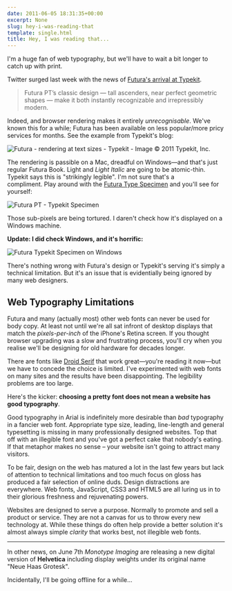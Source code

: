```yaml
---
date: 2011-06-05 18:31:35+00:00
excerpt: None
slug: hey-i-was-reading-that
template: single.html
title: Hey, I was reading that...
---
```


I'm a huge fan of web typography, but we'll have to wait a bit longer to catch up with print.

Twitter surged last week with the news of [Futura's arrival at Typekit](http://blog.typekit.com/2011/06/01/futura/).

> Futura PT’s classic design — tall ascenders, near perfect geometric shapes — make it both instantly recognizable and irrepressibly modern.

Indeed, and browser rendering makes it entirely _unrecognisable_. We've known this for a while; Futura has been available on less popular/more pricy services for months. See the example from Typekit's blog:

![Futura - rendering at text sizes - Typekit - Image © 2011 Typekit, Inc.](/images/blog/2011/Rendering-at-text-sizes.png)

The rendering is passible on a Mac, dreadful on Windows—and that's just regular Futura Book. Light and _Light Italic_ are going to be atomic-thin. Typekit says this is "strikingly legible". I'm not sure that's a compliment. Play around with the [Futura Type Specimen](http://typekit.com/fonts/futura-pt) and you'll see for yourself:

![Futura PT - Typekit Specimen](/images/blog/2011/typekit.png)

Those sub-pixels are being tortured. I daren't check how it's displayed on a Windows machine.

**Update: I did check Windows, and it's horrific:**

![Futura Typekit Specimen on Windows](/images/blog/2011/typekit-windows.png)

There's nothing wrong with Futura's design or Typekit's serving it's simply a technical limitation. But it's an issue that is evidentially being ignored by many web designers.

## Web Typography Limitations

Futura and many (actually most) other web fonts can never be used for body copy. At least not until we're all sat infront of desktop displays that match the _pixels-per-inch_ of the iPhone's Retina screen. If you thought browser upgrading was a slow and frustrating process, you'll cry when you realise we'll be designing for old hardware for decades longer.

There are fonts like [Droid Serif](http://www.google.com/webfonts/family?family=Droid+Serif) that work great—you're reading it now—but we have to concede the choice is limited. I've experimented with web fonts on many sites and the results have been disappointing. The legibility problems are too large.

Here's the kicker: **choosing a pretty font does not mean a website has good typography**.

Good typography in Arial is indefinitely more desirable than _bad_ typography in a fancier web font. Appropriate type size, leading, line-length and general typesetting is missing in many professionally designed websites. Top that off with an illegible font and you've got a perfect cake that nobody's eating. If that metaphor makes no sense – your website isn't going to attract many visitors.

To be fair, design on the web has matured a lot in the last few years but lack of attention to technical limitations and too much focus on gloss has produced a fair selection of online duds. Design distractions are everywhere. Web fonts, JavaScript, CSS3 and HTML5 are all luring us in to their glorious freshness and rejuvenating powers.

Websites are designed to serve a purpose. Normally to promote and sell a product or service. They are not a canvas for us to throw every new technology at. While these things do often help provide a better solution it's almost always simple _clarity_ that works best, not illegible web fonts.

* * *

In other news, on June 7th _Monotype Imaging_ are releasing a new digital version of **Helvetica** including display weights under its original name "Neue Haas Grotesk".

Incidentally, I'll be going offline for a while...

